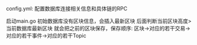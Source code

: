 config.yml:
  配置数据库连接相关信息和具体链的RPC
  
  启动main.go
  初始数据库没有区块信息，会插入最新区块
  后面判断当前区块高度>当前数据库最新区块
  就会把之前的区块保存，保存顺序:
  区块->对应的若干交易->对应的若干事件->对应的若干Topic